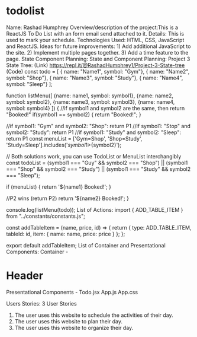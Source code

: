 # todolist
Name: Rashad Humphrey
Overview/description of the project:This is a ReactJS To Do List with an form email send attached to it.
Details: This is used to mark your schedule.
Technologies Used: HTML, CSS, JavaScript and ReactJS.
Ideas for future improvements: 1) Add additional JavaScript to the site. 2) Implement multiple pages together. 3) Add a time feature to the page.
State Component Planning: State and Component Planning:
Project 3 State Tree:
(Link)
https://repl.it/@RashadHumphrey1/Project-3-State-tree
(Code)
const todo = [
{ name: "Name1", symbol: "Gym"},
{ name: "Name2", symbol: "Shop"},
{ name: "Name3", symbol: "Study"},
{ name: "Name4", symbol: "Sleep"}
];

function listMenu([
  {name: name1, symbol: symbol1},
  {name: name2, symbol: symbol2},
  {name: name3, symbol: symbol3},
  {name: name4, symbol: symbol4}
]) {
  //if symbol1 and symbol2 are the same, then return "Booked!"
  if(symbol1 == symbol2) {
      return "Booked!";
  }
     
  //if symbol1: "Gym" and symbol2: "Shop": return P1
  //if symbol1: "Stop" and symbol2: "Study": return P1
  //if symbol1: "Study" and symbol2: "Sleep": return P1
  const menuList = ['Gym=Shop', 'Shop=Study', 'Study=Sleep'].includes('${symbol1}>${symbol2}');

// Both solutions work, you can use TodoList or MenuList interchangibly
const todoList = 
(symbol1 === "Guy" && symbol2 === "Shop") ||
(symbol1 === "Shop" && symbol2 === "Study") ||
(symbol1 === "Study" && symbol2 === "Sleep");

  if (menuList) {
    return '${name1} Booked!';
  }

   //P2 wins (return P2)
      return '${name2} Booked!';
}

console.log(listMenu(todo));
List of Actions:
import { ADD_TABLE_ITEM } from "../constants/constants.js";

const addTableItem = (name, price, id) => {
  return {
    type: ADD_TABLE_ITEM,
    tableId: id,
    item: {
      name: name,
      price: price
    }
  };
};

export default addTableItem;
List of Container and Presentational Components:
Container -
 <div class="w3-container w3-teal">
  <h1>Header</h1>
</div>
Presentational Components - 
Todo.jsx
App.js
App.css


Users Stories: 3 User Stories
1)	The user uses this website to schedule the activities of their day.
2)	The user uses this website to plan their day.
3)	The user uses this website to organize their day.
